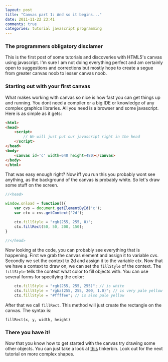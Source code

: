 ```yaml
---
layout: post
title: "Canvas part 1: And so it begins..."
date: 2011-11-22 23:41
comments: true
categories: tutorial javascript programming
---
```


### The programmers obligatory disclamer

This is the first post of some tutorials and discoveries with HTML5's canvas using javascript. I'm sure I am not doing everything perfect and am certainly open to suggestions and corrections but mostly hope to create a segue from greater canvas noob to lesser canvas noob.

### Starting out with your first canvas

What makes working with canvas so nice is how fast you can get things up and running. You dont need a compiler or a big IDE or knowledge of any complex graphics libraries. All you need is a browser and some javascript. Here is as simple as it gets:

``` html
<html>
<head>
	<script>
		// We will just put our javascript right in the head
	</script>
</head>
<body>
	<canvas id='c' width=640 height=480></canvas>
</body>
</html>
```

That was easy enough right? Now iff you run this you probably wont see anything, as the background of the canvas is probably white. So let's draw some stuff on the screen.

``` javascript yellow_rectangle http://tinkerbin.com/H4Bdbt4B
//<head>

window.onload = function(){
	var cvs = document.getElementById('c');
	var ctx = cvs.getContext('2d');

	ctx.fillStyle = "rgb(255, 255, 0)";
	ctx.fillRect(50, 50, 200, 150);
}

//</head>
```
Now looking at the code, you can probably see everything that is happening. First we grab the canvas element and assign it to variable cvs. Secondly we set the context to 2d and assign it to the variable ctx. Now that we have a context to draw on, we can set the `fillStyle` of the context. The `fillStyle` tells the context what color to fill objects with.
You can use several forms for specifying the color:

``` javascript
	ctx.fillStyle = "rgb(255, 255, 255)"; // is white
	ctx.fillStyle = "rgba(255, 255, 200, 1.0)"; // is very pale yellow
	ctx.fillStyle = "#ffffee"; // is also pale yellow
```
After that we call `fillRect`. This method will just create the rectangle on the canvas. The syntax is:

	fillRect(x, y, width, height)

### There you have it!

Now that you know how to get started with the canvas try drawing some other objects. You can just take a look at [this](http://tinkerbin.com/H4Bdbt4B "tinkerbin") tinkerbin. Look out for the next tutorial on more complex shapes.